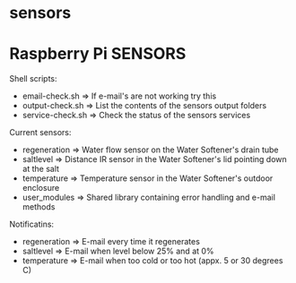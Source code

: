 # sensors

<h1>Raspberry Pi SENSORS</h1>

<p>Shell scripts:</p>
<ul>
  <li>email-check.sh => If e-mail's are not working try this</li>
  <li>output-check.sh => List the contents of the sensors output folders</li>
  <li>service-check.sh => Check the status of the sensors services</li>
</ul>

<p>Current sensors:</p>
<ul>
  <li>regeneration => Water flow sensor on the Water Softener's drain tube</li>
  <li>saltlevel => Distance IR sensor in the Water Softener's lid pointing down at the salt</li>
  <li>temperature => Temperature sensor in the Water Softener's outdoor enclosure</li>
  <li>user_modules => Shared library containing error handling and e-mail methods</li>
</ul>

<p>Notificatins:</p>
<ul>
  <li>regeneration => E-mail every time it regenerates</li>
  <li>saltlevel => E-mail when level below 25% and at 0%</li>
  <li>temperature => E-mail when too cold or too hot (appx. 5 or 30 degrees C)</li>
</ul>
